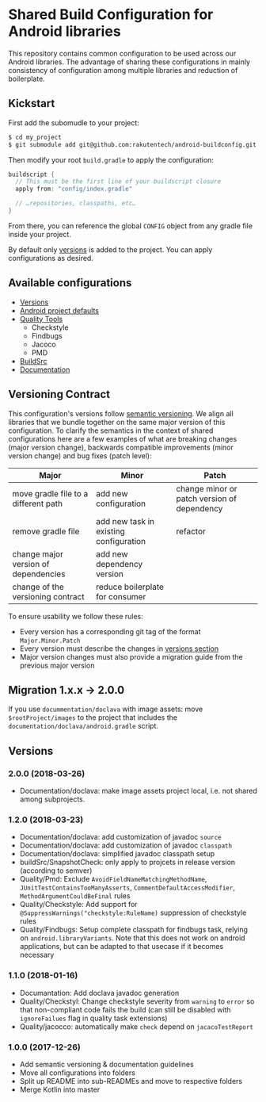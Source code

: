 # Shared Build Configuration for Android libraries
This repository contains common configuration to be used across our Android libraries. The advantage of sharing these configurations in mainly consistency of configuration among multiple libraries and reduction of boilerplate.

## Kickstart
First add the subomudle to your project:

```sh
$ cd my_project
$ git submodule add git@github.com:rakutentech/android-buildconfig.git config
```

Then modify your root `build.gradle` to apply the configuration:

```groovy
buildscript {
  // This must be the first line of your buildscript closure
  apply from: "config/index.gradle"

  // …repositories, classpaths, etc…
}
```

From there, you can reference the global `CONFIG` object from any gradle file inside your project.

By default only [versions](versions/README.md) is added to the project. You can apply configurations as desired.

## Available configurations
* [Versions](versions/README.md)
* [Android project defaults](android/README.md)
* [Quality Tools](quality/README.md)
  - Checkstyle
  - Findbugs
  - Jacoco
  - PMD
* [BuildSrc](buildSrc/README.md)
* [Documentation](documentation/README.md)

## Versioning Contract
This configuration's versions follow [semantic versioning](https://semver.org/). We align all libraries that we bundle together on the same major version of this configuration. To clarify the semantics in the context of shared configurations here are a few examples of what are breaking changes (major version change), backwards compatible improvements (minor version change) and bug fixes (patch level):

Major | Minor | Patch
----- | ----- | ------
move gradle file to a different path | add new configuration | change minor or patch version of dependency
remove gradle file | add new task in existing configuration | refactor
change major version of dependencies | add new dependency version |
change of the versioning contract | reduce boilerplate for consumer | 

To ensure usability we follow these rules:
* Every version has a corresponding git tag of the format `Major.Minor.Patch`
* Every version must describe the changes in [versions section](#versions)
* Major version changes must also provide a migration guide from the previous major version

## Migration 1.x.x -> 2.0.0
If you use `docummentation/doclava` with image assets: move `$rootProject/images` to the project that includes the `documentation/doclava/android.gradle` script.

## Versions <a name="versions"></a>
### 2.0.0 (2018-03-26)
* Documentation/doclava: make image assets project local, i.e. not shared among subprojects.

### 1.2.0 (2018-03-23)
* Documentation/doclava: add customization of javadoc `source`
* Documentation/doclava: add customization of javadoc `classpath`
* Documentation/doclava: simplified javadoc classpath setup
* buildSrc/SnapshotCheck: only apply to projcets in release version (according to semver)
* Quality/Pmd: Exclude `AvoidFieldNameMatchingMethodName`, `JUnitTestContainsTooManyAsserts`, `CommentDefaultAccessModifier`, `MethodArgumentCouldBeFinal` rules
* Quality/Checkstyle: Add support for `@SuppressWarnings("checkstyle:RuleName)` suppression of checkstyle rules
* Quality/Findbugs: Setup complete classpath for findbugs task, relying on `android.libraryVariants`. Note that this does not work on android applications, but can be adapted to that usecase if it becomes necessary 

### 1.1.0 (2018-01-16)
* Documantation: Add doclava javadoc generation
* Quality/Checkstyl: Change checkstyle severity from `warning` to `error` so that non-compliant code fails the build (can still be disabled with `ignoreFailues` flag in quality task extensions)
* Quality/jacocco: automatically make `check` depend on `jacacoTestReport`

### 1.0.0 (2017-12-26)
* Add semantic versioning & documentation guidelines
* Move all configurations into folders
* Split up README into sub-READMEs and move to respective folders
* Merge Kotlin into master